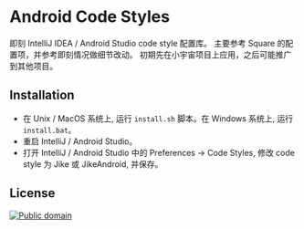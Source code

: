 Android Code Styles
================


即刻 IntelliJ IDEA / Android Studio code style 配置库。
主要参考 Square 的配置项，并参考即刻情况做细节改动。
初期先在小宇宙项目上应用，之后可能推广到其他项目。

Installation
------------

 * 在 Unix / MacOS 系统上, 运行 `install.sh` 脚本。在 Windows 系统上, 运行 `install.bat`。
 * 重启 IntelliJ / Android Studio。
 * 打开 IntelliJ / Android Studio 中的 Preferences -> Code Styles, 修改 code style 为 Jike 或 JikeAndroid, 并保存。


License
-------

[![Public domain](https://licensebuttons.net/p/zero/1.0/88x31.png)](https://creativecommons.org/publicdomain/zero/1.0/legalcode)
